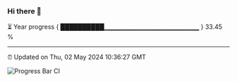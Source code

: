 ### Hi there 👋

⏳ Year progress { ██████████▁▁▁▁▁▁▁▁▁▁▁▁▁▁▁▁▁▁▁▁ } 33.45 %

---

⏰ Updated on Thu, 02 May 2024 10:36:27 GMT

![Progress Bar CI](https://github.com/IshwaranRudhara/GIT-ACTION/workflows/Progress%20Bar%20CI/badge.svg)
